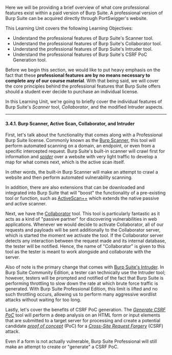 Here we will be providing a brief overview of what core professional features exist within a paid version of Burp Suite. A professional version of Burp Suite can be acquired directly through PortSwigger's website.

This Learning Unit covers the following Learning Objectives:

- Understand the professional features of Burp Suite's Scanner tool.
- Understand the professional features of Burp Suite's Collaborator tool.
- Understand the professional features of Burp Suite's Intruder tool.
- Understand the professional features of Burp Suite's CSRF PoC Generation tool.

Before we begin this section, we would like to put heavy emphasis on the fact that these **professional features are by no means necessary to complete any of our course material**. With that being said, we will cover the core principles behind the professional features that Burp Suite offers should a student ever decide to purchase an individual license.

In this Learning Unit, we're going to briefly cover the individual features of Burp Suite's _Scanner_ tool, _Collaborator_, and the modified Intruder aspects.

--------------------------------------------------
#### 3.4.1. Burp Scanner, Active Scan, Collaborator, and Intruder

First, let's talk about the functionality that comes along with a Professional Burp Suite license. Commonly known as the [Burp Scanner](https://portswigger.net/burp/vulnerability-scanner), this tool will perform automated scanning on a domain, an endpoint, or even from a specific intercepted request. Burp Suite's built-in scanner will crawl first for information and [_spider_](https://www.cloudflare.com/learning/bots/what-is-a-web-crawler/) over a website with very light traffic to develop a map for what comes next, which is the active scan itself.

In other words, the built-in Burp Scanner will make an attempt to crawl a website and then perform automated vulnerability scanning.

In addition, there are also extensions that can be downloaded and integrated into Burp Suite that will "boost" the functionality of a pre-existing tool or function, such as [ActiveScan++](https://portswigger.net/bappstore/3123d5b5f25c4128894d97ea1acc4976) which extends the native passive and active scanner.

Next, we have the [Collaborator](https://portswigger.net/burp/documentation/collaborator) tool. This tool is particularly fantastic as it acts as a kind of "passive partner" for discovering vulnerabilities in web applications. Whenever we would decide to activate Collaborator, all of our requests and payloads will be sent additionally to the Collaborator server, which is started the moment we activate the tool. If the Collaborator server detects any interaction between the request made and its internal database, the tester will be notified. Hence, the name of "Collaborator" is given to this tool as the tester is meant to work alongside and collaborate with the server.

Also of note is the primary change that comes with [Burp Suite's Intruder](https://portswigger.net/burp/documentation/desktop/tools/intruder/using). In Burp Suite Community Edition, a tester can technically use the Intruder tool; however, testers will be prompted and notified of the fact that Burp Suite is performing throttling to slow down the rate at which brute force traffic is generated. With Burp Suite Professional Edition, this limit is lifted and no such throttling occurs, allowing us to perform many aggressive wordlist attacks without waiting for too long.

Lastly, let's cover the benefits of CSRF PoC generation. The [_Generate CSRF PoC_](https://www.cloudflare.com/learning/bots/what-is-a-web-crawler/) tool will perform a deep analysis on an HTML form or input elements that are submitted to a target server for processing and create a potential candidate [_proof of concept_](https://mindcraft.top/definition-of-proof-of-concept-poc-exploit-understanding-the-basics-from-techtarget/) (PoC) for a [_Cross-Site Request Forgery_](https://www.synopsys.com/glossary/what-is-csrf.html) (CSRF) attack.

Even if a form is not actually vulnerable, Burp Suite Professional will still make an attempt to create or "generate" a CSRF PoC.